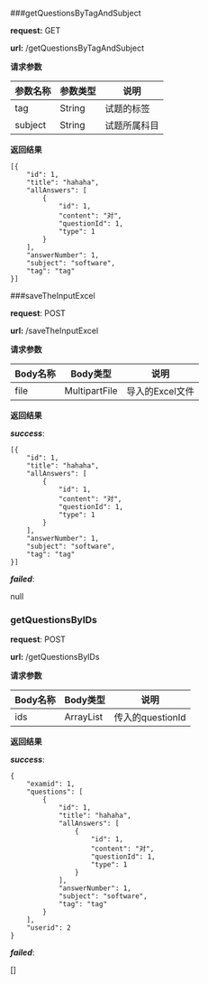 ###getQuestionsByTagAndSubject

**request:**  GET   

**url:** /getQuestionsByTagAndSubject

**请求参数**

| 参数名称    | 参数类型   | 说明     |
| ------- | ------ | ------ |
| tag     | String | 试题的标签  |
| subject | String | 试题所属科目 |

**返回结果**

    [{
        "id": 1,
        "title": "hahaha",
        "allAnswers": [
            {
                "id": 1,
                "content": "对",
                "questionId": 1,
                "type": 1
            }
        ],
        "answerNumber": 1,
        "subject": "software",
        "tag": "tag"
    }]


###saveTheInputExcel

**request**: POST

**url:** /saveTheInputExcel

**请求参数**

| Body名称 | Body类型        | 说明         |
| ------ | ------------- | ---------- |
| file   | MultipartFile | 导入的Excel文件 |

**返回结果**

***success***:

```
[{
    "id": 1,
    "title": "hahaha",
    "allAnswers": [
        {
            "id": 1,
            "content": "对",
            "questionId": 1,
            "type": 1
        }
    ],
    "answerNumber": 1,
    "subject": "software",
    "tag": "tag"
}]
```

***failed***:

null

### getQuestionsByIDs

**request**: POST

**url:** /getQuestionsByIDs

**请求参数**

| Body名称 | Body类型             | 说明            |
| ------ | ------------------ | ------------- |
| ids    | ArrayList<Integer> | 传入的questionId |

**返回结果**

***success***:

```
{
    "examid": 1,
    "questions": [
        {
            "id": 1,
            "title": "hahaha",
            "allAnswers": [
                {
                    "id": 1,
                    "content": "对",
                    "questionId": 1,
                    "type": 1
                }
            ],
            "answerNumber": 1,
            "subject": "software",
            "tag": "tag"
        }
    ],
    "userid": 2
}
```

***failed***:

[]

